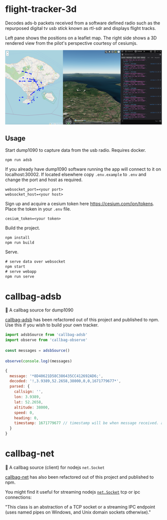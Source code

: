 # flight-tracker-3d

Decodes ads-b packets received from a software defined radio such as the repurposed digital tv usb stick known as rtl-sdr and displays flight tracks.

Left pane shows the positions on a leaflet map. The right side shows a 3D rendered view from the pilot's perspective courtesy of cesiumjs.

![screenshot](./screenshot.png)

## Usage

Start dump1090 to capture data from the usb radio. Requires docker.

```shell
npm run adsb
```

If you already have dump1090 software running the app will connect to it on localhost:30002. If located elsewhere copy `.env.example` to `.env` and change the port and host as required.

```shell
websocket_port=<your port>
websocket_host=<your host>
```

Sign up and acquire a cesium token here <https://cesium.com/ion/tokens>. Place the token in your `.env` file.

```shell
cesium_token=<your token>
```

Build the project.

```shell
npm install
npm run build
```

Serve.

```shell
# serve data over websocket
npm start
# serve webapp
npm run serve
```

# callbag-adsb

👜 A callbag source for dump1090

[callbag-adsb](https://www.npmjs.com/package/callbag-adsb) has been refactored out of this project and published to npm. Use this if you wish to build your own tracker.

```javascript
import adsbSource from 'callbag-adsb'
import observe from 'callbag-observe'

const messages = adsbSource()

observe(console.log)(messages)
```

```javascript
{
  message: '*8D40621D58C386435CC412692AD6;',
  decoded: '!,3.9389,52.2658,38000,0,0,1671779677*',
  parsed: {
    callsign: '',
    lon: 3.9389,
    lat: 52.2658,
    altitude: 38000,
    speed: 0,
    heading: 0,
    timestamp: 1671779677 // timestamp will be when message received. ads-b messages don't encode the timestamp
  }
}
```

# callbag-net

👜 A callbag source (client) for nodejs `net.Socket`

[callbag-net](https://www.npmjs.com/package/callbag-net) has also been refactored out of this project and published to npm.

You might find it useful for streaming nodejs [`net.Socket`](https://nodejs.org/api/net.html#class-netsocket) tcp or ipc connections:

"This class is an abstraction of a TCP socket or a streaming IPC endpoint (uses named pipes on Windows, and Unix domain sockets otherwise)."
